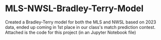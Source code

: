 # MLS-NWSL-Bradley-Terry-Model
Created a Bradley-Terry model for both the MLS and NWSL based on 2023 data, ended up coming in 1st place in our class's match prediction contest. Attached is the code for this project (in an Jupyter Notebook file)
